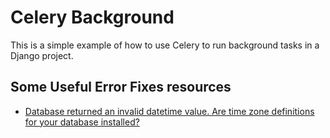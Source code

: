 # Celery Background

This is a simple example of how to use Celery to run background tasks in a Django project.

## Some Useful Error Fixes resources

-   [Database returned an invalid datetime value. Are time zone definitions for your database installed?](https://stackoverflow.com/a/21571350/13138664)
